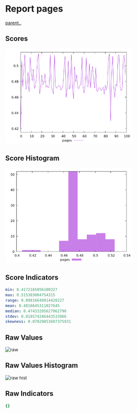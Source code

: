 # Report pages

[parent..](./..)  


## Scores

![score](./score.png)  

## Score Histogram

![hist](./hist.png)  

## Score Indicators

```yaml
min: 0.4172165056100327
max: 0.515383004754315
range: 0.09816649914428227
mean: 0.4818645311027645
median: 0.47433295627962796
stdev: 0.018574246443533966
skewness: 0.07029053697375931

```

## Raw Values

![raw](./raw.png)  

## Raw Values Histogram

![raw hist](./raw_hist.png)  

## Raw Indicators

```yaml
{}

```

<style>
  img {
    max-width: 80%;
  }
</style>
      
